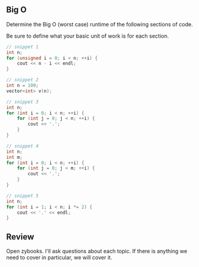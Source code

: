 Big O
---

Determine the Big O (worst case) runtime of the following sections of code.

Be sure to define what your basic unit of work is for each section.

```c++
// snippet 1
int n;
for (unsigned i = 0; i < n; ++i) {
    cout << n - i << endl;
}
```

```c++
// snippet 2
int n = 100;
vector<int> v(n);
```

```c++
// snippet 3
int n;
for (int i = 0; i < n; ++i) {
    for (int j = 0; j < n; ++i) {
        cout << '.';
    }
}
```

```c++
// snippet 4
int n;
int m;
for (int i = 0; i < n; ++i) {
    for (int j = 0; j < m; ++i) {
        cout << '.';
    }
}
```

```c++
// snippet 5
int n;
for (int i = 1; i < n; i *= 2) {
    cout << '.' << endl;
}
```


Review
---

Open zybooks.
I'll ask questions about each topic.
If there is anything we need to cover in particular, we will cover it.

